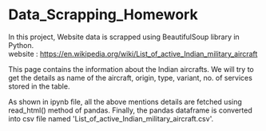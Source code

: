 # Data_Scrapping_Homework

In this project, Website data is scrapped using BeautifulSoup library in Python.
<br>
website : https://en.wikipedia.org/wiki/List_of_active_Indian_military_aircraft
<br>

This page contains the information about the Indian aircrafts. We will try to get the details as name of the aircraft, origin, type, variant, no. of services stored in the table.
<br>

As shown in ipynb file, all the above mentions details are fetched using read_html() method of pandas.
Finally, the pandas dataframe is converted into csv file named 'List_of_active_Indian_military_aircraft.csv'.
